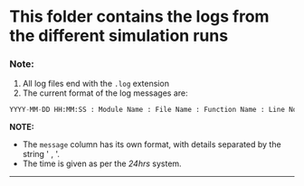 # This folder contains the logs from the different simulation runs

### Note:
1. All log files end with the `.log` extension
2. The current format of the log messages are:
```python
YYYY-MM-DD HH:MM:SS : Module Name : File Name : Function Name : Line No. : Log Level Name : message
```

**NOTE:**
- The `message` column has its own format, with details separated by the string ' , '.
- The time is given as per the *24hrs* system.

---